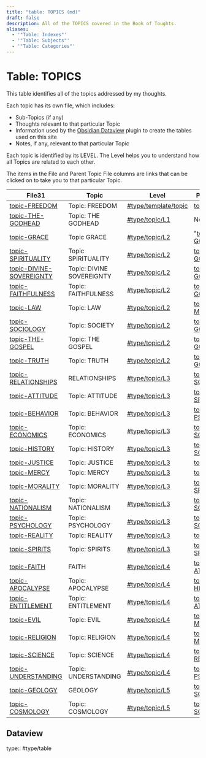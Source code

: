 ```yaml
---
title: "table: TOPICS (md)"
draft: false
description: All of the TOPICS covered in the Book of Toughts.
aliases:
  - '"Table: Indexes"'
  - '"Table: Subjects"'
  - '"Table: Categories"'
---
```

# Table: TOPICS
This table identifies all of the topics addressed by my thoughts.

Each topic has its own file, which includes:
- Sub-Topics (if any)
- Thoughts relevant to that particular Topic
- Information used by the [Obsidian Dataview](https://blacksmithgu.github.io/obsidian-dataview/) plugin to create the tables used on this site
- Notes, if any, relevant to that particular Topic

Each topic is identified by its LEVEL. The Level helps you to understand how all Topics are related to each other.

The items in the File and Parent Topic File columns are links that can be clicked on to take you to that particular Topic.

|File31|Topic|Level|Parent Topic|
|---|---|---|---|
|[topic-FREEDOM](app://obsidian.md/content/TOPICS/topic-FREEDOM.md)|Topic: FREEDOM|[#type/template/topic](app://obsidian.md/index.html#type/template/topic)|[topic-LAW](app://obsidian.md/content/TOPICS/topic-LAW.md)|
|[topic-THE-GODHEAD](app://obsidian.md/content/TOPICS/topic-THE-GODHEAD.md)|Topic: THE GODHEAD|[#type/topic/L1](app://obsidian.md/index.html#type/topic/L1)|None|
|[topic-GRACE](app://obsidian.md/content/TOPICS/topic-GRACE.md)|Topic GRACE|[#type/topic/L2](app://obsidian.md/index.html#type/topic/L2)|"[topic-THE-GODHEAD](app://obsidian.md/topic-THE-GODHEAD)|
|[topic-SPIRITUALITY](app://obsidian.md/content/TOPICS/topic-SPIRITUALITY.md)|Topic SPIRITUALITY|[#type/topic/L2](app://obsidian.md/index.html#type/topic/L2)|[topic-THE-GODHEAD](app://obsidian.md/content/TOPICS/topic-THE-GODHEAD.md)|
|[topic-DIVINE-SOVEREIGNTY](app://obsidian.md/content/TOPICS/topic-DIVINE-SOVEREIGNTY.md)|Topic: DIVINE SOVEREIGNTY|[#type/topic/L2](app://obsidian.md/index.html#type/topic/L2)|[topic-THE-GODHEAD](app://obsidian.md/content/TOPICS/topic-THE-GODHEAD.md)|
|[topic-FAITHFULNESS](app://obsidian.md/content/TOPICS/topic-FAITHFULNESS.md)|Topic: FAITHFULNESS|[#type/topic/L2](app://obsidian.md/index.html#type/topic/L2)|[topic-THE-GODHEAD](app://obsidian.md/content/TOPICS/topic-THE-GODHEAD.md)|
|[topic-LAW](app://obsidian.md/content/TOPICS/topic-LAW.md)|Topic: LAW|[#type/topic/L2](app://obsidian.md/index.html#type/topic/L2)|[topic-MORALITY](app://obsidian.md/content/TOPICS/topic-MORALITY.md)|
|[topic-SOCIOLOGY](app://obsidian.md/content/TOPICS/topic-SOCIOLOGY.md)|Topic: SOCIETY|[#type/topic/L2](app://obsidian.md/index.html#type/topic/L2)|[topic-THE-GODHEAD](app://obsidian.md/content/TOPICS/topic-THE-GODHEAD.md)|
|[topic-THE-GOSPEL](app://obsidian.md/content/TOPICS/topic-THE-GOSPEL.md)|Topic: THE GOSPEL|[#type/topic/L2](app://obsidian.md/index.html#type/topic/L2)|[topic-THE-GODHEAD](app://obsidian.md/content/TOPICS/topic-THE-GODHEAD.md)|
|[topic-TRUTH](app://obsidian.md/content/TOPICS/topic-TRUTH.md)|Topic: TRUTH|[#type/topic/L2](app://obsidian.md/index.html#type/topic/L2)|[topic-THE-GODHEAD](app://obsidian.md/content/TOPICS/topic-THE-GODHEAD.md)|
|[topic-RELATIONSHIPS](app://obsidian.md/content/TOPICS/topic-RELATIONSHIPS.md)|RELATIONSHIPS|[#type/topic/L3](app://obsidian.md/index.html#type/topic/L3)|[topic-SOCIOLOGY](app://obsidian.md/content/TOPICS/topic-SOCIOLOGY.md)|
|[topic-ATTITUDE](app://obsidian.md/content/TOPICS/topic-ATTITUDE.md)|Topic: ATTITUDE|[#type/topic/L3](app://obsidian.md/index.html#type/topic/L3)|[topic-SPIRITUALITY](app://obsidian.md/content/TOPICS/topic-SPIRITUALITY.md)|
|[topic-BEHAVIOR](app://obsidian.md/content/TOPICS/topic-BEHAVIOR.md)|Topic: BEHAVIOR|[#type/topic/L3](app://obsidian.md/index.html#type/topic/L3)|[topic-PSYCHOLOGY](app://obsidian.md/content/TOPICS/topic-PSYCHOLOGY.md)|
|[topic-ECONOMICS](app://obsidian.md/content/TOPICS/topic-ECONOMICS.md)|Topic: ECONOMICS|[#type/topic/L3](app://obsidian.md/index.html#type/topic/L3)|[topic-SOCIOLOGY](app://obsidian.md/content/TOPICS/topic-SOCIOLOGY.md)|
|[topic-HISTORY](app://obsidian.md/content/TOPICS/topic-HISTORY.md)|Topic: HISTORY|[#type/topic/L3](app://obsidian.md/index.html#type/topic/L3)|[topic-SOCIOLOGY](app://obsidian.md/content/TOPICS/topic-SOCIOLOGY.md)|
|[topic-JUSTICE](app://obsidian.md/content/TOPICS/topic-JUSTICE.md)|Topic: JUSTICE|[#type/topic/L3](app://obsidian.md/index.html#type/topic/L3)|[topic-LAW](app://obsidian.md/content/TOPICS/topic-LAW.md)|
|[topic-MERCY](app://obsidian.md/content/TOPICS/topic-MERCY.md)|Topic: MERCY|[#type/topic/L3](app://obsidian.md/index.html#type/topic/L3)|[topic-LAW](app://obsidian.md/content/TOPICS/topic-LAW.md)|
|[topic-MORALITY](app://obsidian.md/content/TOPICS/topic-MORALITY.md)|Topic: MORALITY|[#type/topic/L3](app://obsidian.md/index.html#type/topic/L3)|[topic-SPIRITUALITY](app://obsidian.md/content/TOPICS/topic-SPIRITUALITY.md)|
|[topic-NATIONALISM](app://obsidian.md/content/TOPICS/topic-NATIONALISM.md)|Topic: NATIONALISM|[#type/topic/L3](app://obsidian.md/index.html#type/topic/L3)|[topic-SOCIOLOGY](app://obsidian.md/content/TOPICS/topic-SOCIOLOGY.md)|
|[topic-PSYCHOLOGY](app://obsidian.md/content/TOPICS/topic-PSYCHOLOGY.md)|Topic: PSYCHOLOGY|[#type/topic/L3](app://obsidian.md/index.html#type/topic/L3)|[topic-SOCIOLOGY](app://obsidian.md/content/TOPICS/topic-SOCIOLOGY.md)|
|[topic-REALITY](app://obsidian.md/content/TOPICS/topic-REALITY.md)|Topic: REALITY|[#type/topic/L3](app://obsidian.md/index.html#type/topic/L3)|[topic-TRUTH](app://obsidian.md/content/TOPICS/topic-TRUTH.md)|
|[topic-SPIRITS](app://obsidian.md/content/TOPICS/topic-SPIRITS.md)|Topic: SPIRITS|[#type/topic/L3](app://obsidian.md/index.html#type/topic/L3)|[topic-SPIRITUALITY](app://obsidian.md/content/TOPICS/topic-SPIRITUALITY.md)|
|[topic-FAITH](app://obsidian.md/content/TOPICS/topic-FAITH.md)|FAITH|[#type/topic/L4](app://obsidian.md/index.html#type/topic/L4)|[topic-ATTITUDE](app://obsidian.md/content/TOPICS/topic-ATTITUDE.md)|
|[topic-APOCALYPSE](app://obsidian.md/content/TOPICS/topic-APOCALYPSE.md)|Topic: APOCALYPSE|[#type/topic/L4](app://obsidian.md/index.html#type/topic/L4)|[topic-HISTORY](app://obsidian.md/content/TOPICS/topic-HISTORY.md)|
|[topic-ENTITLEMENT](app://obsidian.md/content/TOPICS/topic-ENTITLEMENT.md)|Topic: ENTITLEMENT|[#type/topic/L4](app://obsidian.md/index.html#type/topic/L4)|[topic-ATTITUDE](app://obsidian.md/content/TOPICS/topic-ATTITUDE.md)|
|[topic-EVIL](app://obsidian.md/content/TOPICS/topic-EVIL.md)|Topic: EVIL|[#type/topic/L4](app://obsidian.md/index.html#type/topic/L4)|[topic-MORALITY](app://obsidian.md/content/TOPICS/topic-MORALITY.md)|
|[topic-RELIGION](app://obsidian.md/content/TOPICS/topic-RELIGION.md)|Topic: RELIGION|[#type/topic/L4](app://obsidian.md/index.html#type/topic/L4)|[topic-MORALITY](app://obsidian.md/content/TOPICS/topic-MORALITY.md)|
|[topic-SCIENCE](app://obsidian.md/content/TOPICS/topic-SCIENCE.md)|Topic: SCIENCE|[#type/topic/L4](app://obsidian.md/index.html#type/topic/L4)|[topic-REALITY](app://obsidian.md/content/TOPICS/topic-REALITY.md)|
|[topic-UNDERSTANDING](app://obsidian.md/content/TOPICS/topic-UNDERSTANDING.md)|Topic: UNDERSTANDING|[#type/topic/L4](app://obsidian.md/index.html#type/topic/L4)|[topic-PSYCHOLOGY](app://obsidian.md/content/TOPICS/topic-PSYCHOLOGY.md)|
|[topic-GEOLOGY](app://obsidian.md/content/TOPICS/topic-GEOLOGY.md)|GEOLOGY|[#type/topic/L5](app://obsidian.md/index.html#type/topic/L5)|[topic-SCIENCE](app://obsidian.md/content/TOPICS/topic-SCIENCE.md)|
|[topic-COSMOLOGY](app://obsidian.md/content/TOPICS/topic-COSMOLOGY.md)|Topic: COSMOLOGY|[#type/topic/L5](app://obsidian.md/index.html#type/topic/L5)|[topic-SCIENCE](app://obsidian.md/content/TOPICS/topic-SCIENCE.md)|

## Dataview
type:: #type/table
